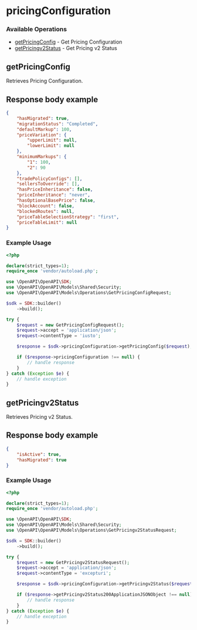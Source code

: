 # pricingConfiguration

### Available Operations

* [getPricingConfig](#getpricingconfig) - Get Pricing Configuration
* [getPricingv2Status](#getpricingv2status) - Get Pricing v2 Status

## getPricingConfig

Retrieves Pricing Configuration.
## Response body example

```json
{
    "hasMigrated": true,
    "migrationStatus": "Completed",
    "defaultMarkup": 100,
    "priceVariation": {
        "upperLimit": null,
        "lowerLimit": null
    },
    "minimumMarkups": {
        "1": 100,
        "2": 90
    },
    "tradePolicyConfigs": [],
    "sellersToOverride": [],
    "hasPriceInheritance": false,
    "priceInheritance": "never",
    "hasOptionalBasePrice": false,
    "blockAccount": false,
    "blockedRoutes": null,
    "priceTableSelectionStrategy": "first",
    "priceTableLimit": null
}
```

### Example Usage

```php
<?php

declare(strict_types=1);
require_once 'vendor/autoload.php';

use \OpenAPI\OpenAPI\SDK;
use \OpenAPI\OpenAPI\Models\Shared\Security;
use \OpenAPI\OpenAPI\Models\Operations\GetPricingConfigRequest;

$sdk = SDK::builder()
    ->build();

try {
    $request = new GetPricingConfigRequest();
    $request->accept = 'application/json';
    $request->contentType = 'iusto';

    $response = $sdk->pricingConfiguration->getPricingConfig($request);

    if ($response->pricingConfiguration !== null) {
        // handle response
    }
} catch (Exception $e) {
    // handle exception
}
```

## getPricingv2Status

Retrieves Pricing v2 Status. 
## Response body example

```json
{
    "isActive": true,
    "hasMigrated": true
}
```

### Example Usage

```php
<?php

declare(strict_types=1);
require_once 'vendor/autoload.php';

use \OpenAPI\OpenAPI\SDK;
use \OpenAPI\OpenAPI\Models\Shared\Security;
use \OpenAPI\OpenAPI\Models\Operations\GetPricingv2StatusRequest;

$sdk = SDK::builder()
    ->build();

try {
    $request = new GetPricingv2StatusRequest();
    $request->accept = 'application/json';
    $request->contentType = 'excepturi';

    $response = $sdk->pricingConfiguration->getPricingv2Status($request);

    if ($response->getPricingv2Status200ApplicationJSONObject !== null) {
        // handle response
    }
} catch (Exception $e) {
    // handle exception
}
```

